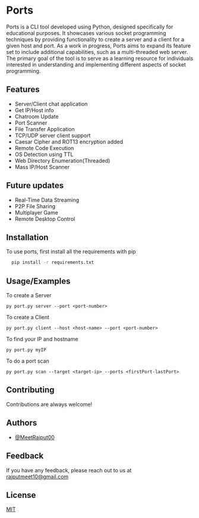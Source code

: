 
# Ports

Ports is a CLI tool developed using Python, designed specifically for educational purposes. It showcases various socket programming techniques by providing functionality to create a server and a client for a given host and port. As a work in progress, Ports aims to expand its feature set to include additional capabilities, such as a multi-threaded web server. The primary goal of the tool is to serve as a learning resource for individuals interested in understanding and implementing different aspects of socket programming.


## Features

- Server/Client chat application
- Get IP/Host info
- Chatroom Update
- Port Scanner
- File Transfer Application
- TCP/UDP server client support
- Caesar Cipher and ROT13 encryption added
- Remote Code Execution
- OS Detection using TTL
- Web Directory Enumeration(Threaded)
- Mass IP/Host Scanner

## Future updates

- Real-Time Data Streaming
- P2P File Sharing
- Multiplayer Game
- Remote Desktop Control


## Installation

To use ports, first install all the requirements with pip

```bash
  pip install -r requirements.txt
```

## Usage/Examples

To create a Server
```
py port.py server --port <port-number>
```
To create a Client
```
py port.py client --host <host-name> --port <port-number>
```
To find your IP and hostname
```
py port.py myIP
```
To do a port scan
```
py port.py scan --target <target-ip> --ports <firstPort-lastPort>
```


## Contributing

Contributions are always welcome!


## Authors

- [@MeetRajput00](https://www.github.com/MeetRajput00)


## Feedback

If you have any feedback, please reach out to us at rajputmeet10@gmail.com

    
## License

[MIT](https://choosealicense.com/licenses/mit/)




